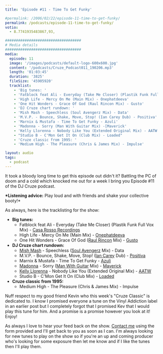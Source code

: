 ```yaml
---
title: 'Episode #11 - Time To Get Funky'

#permalink: /2006/02/22/episode-11-time-to-get-funky/
permalink: /podcasts/episode-11-time-to-get-funky/
votio:
  - 8.7741935483867,93,

###################################
# Media details
###################################
media:
  episode: 11
  image: '/images/podcasts/default-logo-600x600.jpg'
  content: '/podcasts/Cruze_Podcast011_190206.mp3'
  length: '01:03:45'
  duration: '3825'
  fileSize: '45905920'
  tracklist:
    - 'Big tunes: '
    - 'Fatblock feat Ali - Everyday (Take Me Closer) (Plastik Funk Full Vox Mix) - Casa Rosso Recordings'
    - 'High Life - Mercy On Me (Main Mix) - Onephatdeeva'
    - 'One Hit Wonders - Grace Of God (Raul Rincon Mix) - Gusto'
    - 'DJ Cruze chart rundown: '
    - 'Mish Mash - Speechless (Soul Avengerz Mix) - Data'
    - 'M.V.P. - Bounce, Shake, Move, Stop! (Ian Carey Dub) - Positiva'
    - 'Marnix & Mustafa - Time To Get Funky - Azuli'
    - 'Madonna - Sorry (Man With Guitar Mix) -[Maverick'
    - 'Kelly Llorenna - Nobody Like You (Extended Original Mix) - AATW'
    - "Studio B - C'Mon Get It On (Club Mix) - Loaded"
    - 'Cruze classic from 1995: '
    - 'Medium High - The Pleasure (Chris & James Mix) - Impulse'

layout: audio
tags:
  - podcast
---
```


It took a bloody long time to get this episode out didn't it? Battling the PC of doom and a cold which knocked me out for a week I bring you Episode #11 of the DJ Cruze podcast.

**\*Listening advice:** Play loud and with friends and shake your collective booty!\*

As always, here is the tracklisting for the show:

- **Big tunes:**
  - Fatblock feat Ali - Everyday (Take Me Closer) (Plastik Funk Full Vox Mix) - [Casa Rosso Recordings][3]
  - High Life - Mercy On Me (Main Mix) - [Onephatdeeva][4]
  - One Hit Wonders - Grace Of God ([Raul Rincon][5] Mix) - [Gusto][6]
- **DJ Cruze chart rundown:**
  - [Mish Mash][7] - Speechless ([Soul Avengerz][8] Mix) - Data
  - M.V.P. - Bounce, Shake, Move, Stop! ([Ian Carey][9] Dub) - [Positiva][10]
  - Marnix & Mustafa - Time To Get Funky - [Azuli][11]
  - [Madonna][12] - Sorry ([Man With Guitar][13] Mix) - [Maverick][11]
  - [Kelly Llorenna][14] - Nobody Like You (Extended Original Mix) - [AATW][15]
  - Studio B - C'Mon Get It On (Club Mix) - [Loaded][16]
- **Cruze classic from 1995:**
  - Medium High - The Pleasure (Chris & James Mix) - Impulse

Nuff respect to my good friend Kevin who this week's "Cruze Classic" is dedicated to. I know I promised everyone a tune on the Vinyl Addiction label in an earlier post but I completely forgot that I promised Kev that I would play this tune for him. And a promise is a promise however you look at it! Enjoy!

As always I love to hear your feed back on the show. [Contact me][17] using the form provided and I'll get back to you as soon as I can. I'm always looking for new tunes to play on the show so if you're an up and coming producer who's looking for some exposure then let me know and if I like the tunes then I'll play them.

[1]: http://ripple.radiotail.com/211/Cruze_Podcast011_190206.mp3
[2]: http://www.djcruze.co.uk/cms/podcasts/feed/rss2
[3]: http://www.sillyspider.com/
[4]: http://www.onephatdeeva.com/
[5]: http://raulrincon.de/
[6]: http://www.gutrecords.com/
[7]: http://www.mish-mash.net/
[8]: http://www.soulavengerz.com/
[9]: http://www.ian45carey.com/
[10]: http://www.positivarecords.com/
[11]: http://www.maverick.com/
[12]: http://www.madonna.com/
[13]: http://en.wikipedia.org/wiki/Stuart_Price
[14]: http://www.kellyllorenna.co.uk/
[15]: http://www.aatw.com/
[16]: http://www.loadedrecords.com/
[17]: /contact
